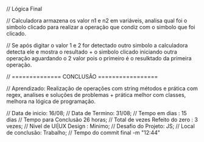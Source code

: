 // Lógica Final 

// Calculadora armazena os valor n1 e n2 em variáveis, analisa qual foi o simbolo clicado para realizar a operação que condiz com o simbolo que foi clicado.

// Se após digitar o valor 1 e 2 for detectado outro simbolo a calculadora detecta ele e mostra o resultado + o simbolo clicado iniciando outra operação aguardando o 2 valor pois o primeiro é o resulktado da primeira operação.

// ============== CONCLUSÃO =================

// Aprendizado: Realização de operações com string métodos e prática com regex, analises e soluções de problemas + prática melhor com classes, melhora na lógica de programação.

// Data de inicio: 16/08;
// Data de Termino: 31/08;
// Tempo em dias : 15 dias 
// Tempo para Conclusão 26 horas;
// Total de vezes Refeito do zero : 3 vezes;
// Nivel de UI|UX Design : Minimo;
// Desafio do Projeto: JS;
// Local de conclusão: Trabalho;
// Tempo do commit final -m "12:44"